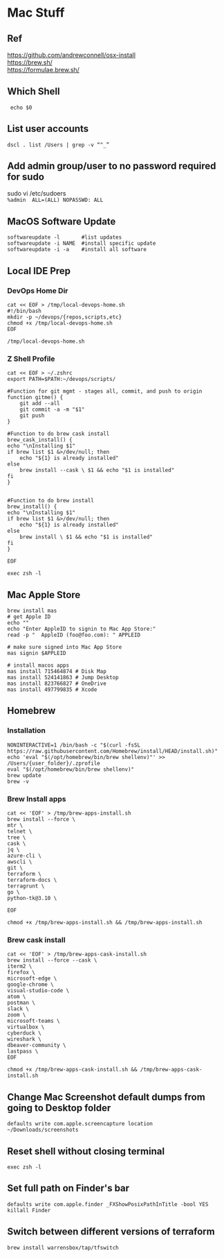 # Mac Stuff

## Ref
https://github.com/andrewconnell/osx-install  
https://brew.sh/  
https://formulae.brew.sh/  

## Which Shell
     echo $0
    
## List user accounts
    dscl . list /Users | grep -v “^_”

## Add admin group/user to no password required for sudo
sudo vi /etc/sudoers  
    `%admin  ALL=(ALL) NOPASSWD: ALL`
    
## MacOS Software Update
    softwareupdate -l       #list updates
    softwareupdate -i NAME  #install specific update
    softwareupdate -i -a    #install all software
    
## Local  IDE Prep
### DevOps Home Dir 
    cat << EOF > /tmp/local-devops-home.sh
    #!/bin/bash
    mkdir -p ~/devops/{repos,scripts,etc}
    chmod +x /tmp/local-devops-home.sh
    EOF
    
    /tmp/local-devops-home.sh
 
### Z Shell Profile
    cat << EOF > ~/.zshrc
    export PATH=$PATH:~/devops/scripts/
    
    #Function for git mgmt - stages all, commit, and push to origin
    function gitme() {
        git add --all
        git commit -a -m "$1"
        git push
    }
    
    #Function to do brew cask install
    brew_cask_install() {
    echo "\nInstalling $1"
    if brew list $1 &>/dev/null; then
        echo "${1} is already installed"
    else
        brew install --cask \ $1 && echo "$1 is installed"
    fi
    }

    
    #Function to do brew install
    brew_install() {
    echo "\nInstalling $1"
    if brew list $1 &>/dev/null; then
        echo "${1} is already installed"
    else
        brew install \ $1 && echo "$1 is installed"
    fi
    }
    
    EOF
    
    exec zsh -l
    
## Mac Apple Store
    brew install mas
    # get Apple ID
    echo ""
    echo "Enter AppleID to signin to Mac App Store:"
    read -p "  AppleID (foo@foo.com): " APPLEID

    # make sure signed into Mac App Store
    mas signin $APPLEID
    
    # install macos apps
    mas install 715464874 # Disk Map
    mas install 524141863 # Jump Desktop
    mas install 823766827 # OneDrive
    mas install 497799835 # Xcode
    
## Homebrew
### Installation
    NONINTERACTIVE=1 /bin/bash -c "$(curl -fsSL https://raw.githubusercontent.com/Homebrew/install/HEAD/install.sh)"
    echo 'eval "$(/opt/homebrew/bin/brew shellenv)"' >> /Users/{user_folder}/.zprofile
    eval "$(/opt/homebrew/bin/brew shellenv)"
    brew update
    brew -v

### Brew Install apps  
    cat << 'EOF' > /tmp/brew-apps-install.sh
    brew install --force \
    mtr \
    telnet \
    tree \
    cask \
    jq \
    azure-cli \
    awscli \
    git \
    terraform \
    terraform-docs \
    terragrunt \
    go \
    python-tk@3.10 \
    
    EOF
    
    chmod +x /tmp/brew-apps-install.sh && /tmp/brew-apps-install.sh

### Brew cask install
    cat << 'EOF' > /tmp/brew-apps-cask-install.sh
    brew install --force --cask \
    iterm2 \
    firefox \
    microsoft-edge \
    google-chrome \
    visual-studio-code \
    atom \
    postman \
    slack \
    zoom \
    microsoft-teams \
    virtualbox \
    cyberduck \
    wireshark \
    dbeaver-community \
    lastpass \
    EOF
    
    chmod +x /tmp/brew-apps-cask-install.sh && /tmp/brew-apps-cask-install.sh
    
    

## Change Mac Screenshot default dumps from going to Desktop folder

    defaults write com.apple.screencapture location ~/Downloads/screenshots

## Reset shell without closing terminal

    exec zsh -l

## Set full path on Finder's bar

    defaults write com.apple.finder _FXShowPosixPathInTitle -bool YES
    killall Finder
    

    

     

## Switch between different versions of terraform

    brew install warrensbox/tap/tfswitch

 
